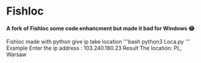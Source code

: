 # Fishloc

#### A fork of Fishloc some code enhancment but made it bad for Windows 😂

Fishloc made with python give ip take location
'''bash
  python3 Loca.py
'''
Example        Enter the ip address : 103.240.180.23
Result         The location: PL, Warsaw

